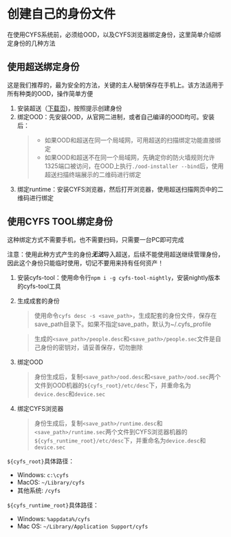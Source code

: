 # 创建自己的身份文件
在使用CYFS系统前，必须给OOD，以及CYFS浏览器绑定身份，这里简单介绍绑定身份的几种方法

## 使用超送绑定身份
这是我们推荐的，最为安全的方法，关键的主人秘钥保存在手机上。该方法适用于所有种类的OOD，操作简单方便

1. 安装超送（[下载页](../Download.md))，按照提示创建身份
2. 绑定OOD：先安装OOD，从官网二进制，或者自己编译的OOD均可。安装后：
   > - 如果OOD和超送在同一个局域网，可用超送的扫描绑定功能直接绑定
   > - 如果OOD和超送不在同一个局域网，先确定你的防火墙规则允许1325端口被访问，在OOD上执行`./ood-installer --bind`后，使用超送扫描终端展示的二维码进行绑定
3. 绑定runtime：安装CYFS浏览器，然后打开浏览器，使用超送扫描网页中的二维码进行绑定

## 使用CYFS TOOL绑定身份
这种绑定方式不需要手机，也不需要扫码，只需要一台PC即可完成

注意：使用此种方式产生的身份***无法***导入超送，后续不能使用超送继续管理身份，因此这个身份只能临时使用，切记不要用来持有任何资产！

1. 安装cyfs-tool：使用命令行`npm i -g cyfs-tool-nightly`，安装nightly版本的cyfs-tool工具
2. 生成成套的身份
   > 使用命令`cyfs desc -s <save_path>`，生成配套的身份文件，保存在save_path目录下。如果不指定save_path，默认为~/.cyfs_profile

   > 生成的`<save_path>/people.desc`和`<save_path>/people.sec`文件是自己身份的密钥对，请妥善保存，切勿删除
3. 绑定OOD
   > 身份生成后，复制`<save_path>/ood.desc`和`<save_path>/ood.sec`两个文件到OOD机器的`${cyfs_root}/etc/desc`下，并重命名为`device.desc`和`device.sec`
4. 绑定CYFS浏览器
   > 身份生成后，复制`<save_path>/runtime.desc`和`<save_path>/runtime.sec`两个文件到CYFS浏览器机器的`${cyfs_runtime_root}/etc/desc`下，并重命名为`device.desc`和`device.sec`

`${cyfs_root}`具体路径：
- Windows: `c:\cyfs`
- MacOS: `~/Library/cyfs`
- 其他系统: `/cyfs`

`${cyfs_runtime_root}`具体路径：
- Windows: `%appdata%/cyfs`
- Mac OS: `~/Library/Application Support/cyfs`
   